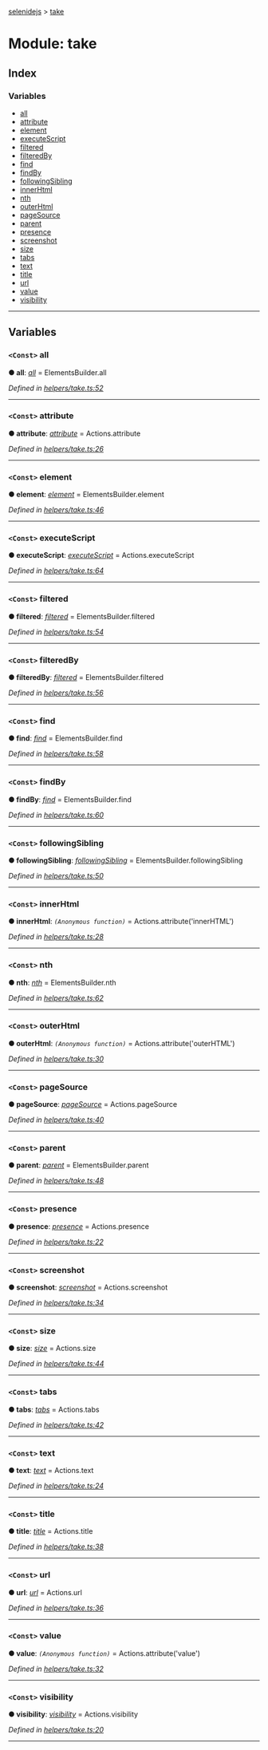 [selenidejs](../README.md) > [take](../modules/take.md)

# Module: take

## Index

### Variables

* [all](take.md#all)
* [attribute](take.md#attribute)
* [element](take.md#element)
* [executeScript](take.md#executescript)
* [filtered](take.md#filtered)
* [filteredBy](take.md#filteredby)
* [find](take.md#find)
* [findBy](take.md#findby)
* [followingSibling](take.md#followingsibling)
* [innerHtml](take.md#innerhtml)
* [nth](take.md#nth)
* [outerHtml](take.md#outerhtml)
* [pageSource](take.md#pagesource)
* [parent](take.md#parent)
* [presence](take.md#presence)
* [screenshot](take.md#screenshot)
* [size](take.md#size)
* [tabs](take.md#tabs)
* [text](take.md#text)
* [title](take.md#title)
* [url](take.md#url)
* [value](take.md#value)
* [visibility](take.md#visibility)

---

## Variables

<a id="all"></a>

### `<Const>` all

**● all**: *[all](elementsbuilder.md#all)* =  ElementsBuilder.all

*Defined in [helpers/take.ts:52](https://github.com/KnowledgeExpert/selenidejs/blob/master/lib/helpers/take.ts#L52)*

___
<a id="attribute"></a>

### `<Const>` attribute

**● attribute**: *[attribute](actions.md#attribute)* =  Actions.attribute

*Defined in [helpers/take.ts:26](https://github.com/KnowledgeExpert/selenidejs/blob/master/lib/helpers/take.ts#L26)*

___
<a id="element"></a>

### `<Const>` element

**● element**: *[element](elementsbuilder.md#element)* =  ElementsBuilder.element

*Defined in [helpers/take.ts:46](https://github.com/KnowledgeExpert/selenidejs/blob/master/lib/helpers/take.ts#L46)*

___
<a id="executescript"></a>

### `<Const>` executeScript

**● executeScript**: *[executeScript](actions.md#executescript)* =  Actions.executeScript

*Defined in [helpers/take.ts:64](https://github.com/KnowledgeExpert/selenidejs/blob/master/lib/helpers/take.ts#L64)*

___
<a id="filtered"></a>

### `<Const>` filtered

**● filtered**: *[filtered](elementsbuilder.md#filtered)* =  ElementsBuilder.filtered

*Defined in [helpers/take.ts:54](https://github.com/KnowledgeExpert/selenidejs/blob/master/lib/helpers/take.ts#L54)*

___
<a id="filteredby"></a>

### `<Const>` filteredBy

**● filteredBy**: *[filtered](elementsbuilder.md#filtered)* =  ElementsBuilder.filtered

*Defined in [helpers/take.ts:56](https://github.com/KnowledgeExpert/selenidejs/blob/master/lib/helpers/take.ts#L56)*

___
<a id="find"></a>

### `<Const>` find

**● find**: *[find](elementsbuilder.md#find)* =  ElementsBuilder.find

*Defined in [helpers/take.ts:58](https://github.com/KnowledgeExpert/selenidejs/blob/master/lib/helpers/take.ts#L58)*

___
<a id="findby"></a>

### `<Const>` findBy

**● findBy**: *[find](elementsbuilder.md#find)* =  ElementsBuilder.find

*Defined in [helpers/take.ts:60](https://github.com/KnowledgeExpert/selenidejs/blob/master/lib/helpers/take.ts#L60)*

___
<a id="followingsibling"></a>

### `<Const>` followingSibling

**● followingSibling**: *[followingSibling](elementsbuilder.md#followingsibling)* =  ElementsBuilder.followingSibling

*Defined in [helpers/take.ts:50](https://github.com/KnowledgeExpert/selenidejs/blob/master/lib/helpers/take.ts#L50)*

___
<a id="innerhtml"></a>

### `<Const>` innerHtml

**● innerHtml**: *`(Anonymous function)`* =  Actions.attribute('innerHTML')

*Defined in [helpers/take.ts:28](https://github.com/KnowledgeExpert/selenidejs/blob/master/lib/helpers/take.ts#L28)*

___
<a id="nth"></a>

### `<Const>` nth

**● nth**: *[nth](elementsbuilder.md#nth)* =  ElementsBuilder.nth

*Defined in [helpers/take.ts:62](https://github.com/KnowledgeExpert/selenidejs/blob/master/lib/helpers/take.ts#L62)*

___
<a id="outerhtml"></a>

### `<Const>` outerHtml

**● outerHtml**: *`(Anonymous function)`* =  Actions.attribute('outerHTML')

*Defined in [helpers/take.ts:30](https://github.com/KnowledgeExpert/selenidejs/blob/master/lib/helpers/take.ts#L30)*

___
<a id="pagesource"></a>

### `<Const>` pageSource

**● pageSource**: *[pageSource]()* =  Actions.pageSource

*Defined in [helpers/take.ts:40](https://github.com/KnowledgeExpert/selenidejs/blob/master/lib/helpers/take.ts#L40)*

___
<a id="parent"></a>

### `<Const>` parent

**● parent**: *[parent]()* =  ElementsBuilder.parent

*Defined in [helpers/take.ts:48](https://github.com/KnowledgeExpert/selenidejs/blob/master/lib/helpers/take.ts#L48)*

___
<a id="presence"></a>

### `<Const>` presence

**● presence**: *[presence]()* =  Actions.presence

*Defined in [helpers/take.ts:22](https://github.com/KnowledgeExpert/selenidejs/blob/master/lib/helpers/take.ts#L22)*

___
<a id="screenshot"></a>

### `<Const>` screenshot

**● screenshot**: *[screenshot](actions.md#screenshot)* =  Actions.screenshot

*Defined in [helpers/take.ts:34](https://github.com/KnowledgeExpert/selenidejs/blob/master/lib/helpers/take.ts#L34)*

___
<a id="size"></a>

### `<Const>` size

**● size**: *[size]()* =  Actions.size

*Defined in [helpers/take.ts:44](https://github.com/KnowledgeExpert/selenidejs/blob/master/lib/helpers/take.ts#L44)*

___
<a id="tabs"></a>

### `<Const>` tabs

**● tabs**: *[tabs]()* =  Actions.tabs

*Defined in [helpers/take.ts:42](https://github.com/KnowledgeExpert/selenidejs/blob/master/lib/helpers/take.ts#L42)*

___
<a id="text"></a>

### `<Const>` text

**● text**: *[text]()* =  Actions.text

*Defined in [helpers/take.ts:24](https://github.com/KnowledgeExpert/selenidejs/blob/master/lib/helpers/take.ts#L24)*

___
<a id="title"></a>

### `<Const>` title

**● title**: *[title]()* =  Actions.title

*Defined in [helpers/take.ts:38](https://github.com/KnowledgeExpert/selenidejs/blob/master/lib/helpers/take.ts#L38)*

___
<a id="url"></a>

### `<Const>` url

**● url**: *[url]()* =  Actions.url

*Defined in [helpers/take.ts:36](https://github.com/KnowledgeExpert/selenidejs/blob/master/lib/helpers/take.ts#L36)*

___
<a id="value"></a>

### `<Const>` value

**● value**: *`(Anonymous function)`* =  Actions.attribute('value')

*Defined in [helpers/take.ts:32](https://github.com/KnowledgeExpert/selenidejs/blob/master/lib/helpers/take.ts#L32)*

___
<a id="visibility"></a>

### `<Const>` visibility

**● visibility**: *[visibility]()* =  Actions.visibility

*Defined in [helpers/take.ts:20](https://github.com/KnowledgeExpert/selenidejs/blob/master/lib/helpers/take.ts#L20)*

___

